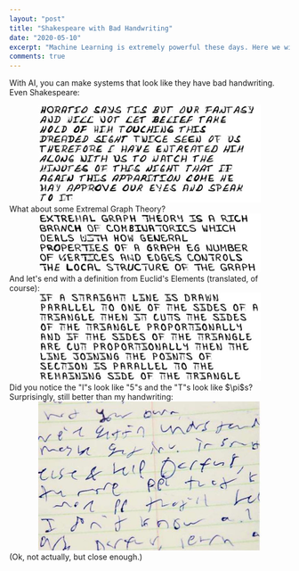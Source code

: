 ```yaml
---
layout: "post"
title: "Shakespeare with Bad Handwriting"
date: "2020-05-10"
excerpt: "Machine Learning is extremely powerful these days. Here we will explore a slightly less powerful use of it."
comments: true
---
```

With AI, you can make systems that look like they have bad handwriting. Even Shakespeare:
<div style="text-align: center"><img src="/images/bad=shakespeare.png" width="400px"></img></div>
What about some Extremal Graph Theory?
<div style="text-align: center"><img src="/images/bad-graph.png" width="400px"></img></div>
And let's end with a definition from Euclid's Elements (translated, of course):
<div style="text-align: center"><img src="/images/bad-euclid.png" width="400px"></img></div>
Did you notice the "I"s look like "5"s and the "T"s look like $\pi$s? Surprisingly, still better than my handwriting:
<div style="text-align: center"><img src="/images/bad-handwriting.jpg" width="400px"></img></div>
(Ok, not actually, but close enough.)
